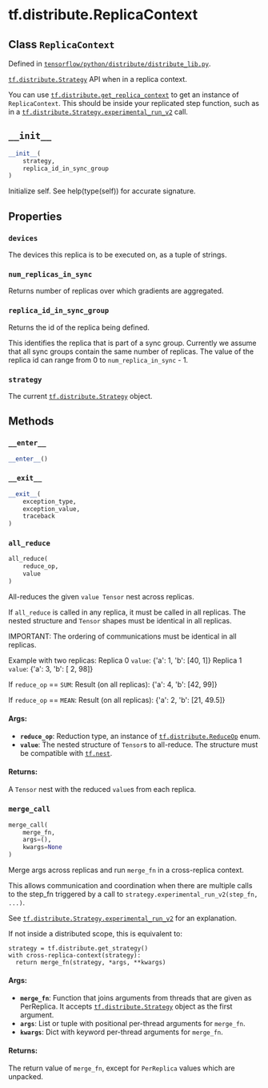 <div itemscope itemtype="http://developers.google.com/ReferenceObject">
<meta itemprop="name" content="tf.distribute.ReplicaContext" />
<meta itemprop="path" content="Stable" />
<meta itemprop="property" content="devices"/>
<meta itemprop="property" content="num_replicas_in_sync"/>
<meta itemprop="property" content="replica_id_in_sync_group"/>
<meta itemprop="property" content="strategy"/>
<meta itemprop="property" content="__enter__"/>
<meta itemprop="property" content="__exit__"/>
<meta itemprop="property" content="__init__"/>
<meta itemprop="property" content="all_reduce"/>
<meta itemprop="property" content="merge_call"/>
</div>

# tf.distribute.ReplicaContext

## Class `ReplicaContext`





Defined in [`tensorflow/python/distribute/distribute_lib.py`](/code/stable/tensorflow/python/distribute/distribute_lib.py).

<a href="../../tf/distribute/Strategy.md"><code>tf.distribute.Strategy</code></a> API when in a replica context.

You can use <a href="../../tf/distribute/get_replica_context.md"><code>tf.distribute.get_replica_context</code></a> to get an instance of
`ReplicaContext`. This should be inside your replicated step function, such
as in a <a href="../../tf/distribute/Strategy.md#experimental_run_v2"><code>tf.distribute.Strategy.experimental_run_v2</code></a> call.

<h2 id="__init__"><code>__init__</code></h2>

``` python
__init__(
    strategy,
    replica_id_in_sync_group
)
```

Initialize self.  See help(type(self)) for accurate signature.



## Properties

<h3 id="devices"><code>devices</code></h3>

The devices this replica is to be executed on, as a tuple of strings.

<h3 id="num_replicas_in_sync"><code>num_replicas_in_sync</code></h3>

Returns number of replicas over which gradients are aggregated.

<h3 id="replica_id_in_sync_group"><code>replica_id_in_sync_group</code></h3>

Returns the id of the replica being defined.

This identifies the replica that is part of a sync group. Currently we
assume that all sync groups contain the same number of replicas. The value
of the replica id can range from 0 to `num_replica_in_sync` - 1.

<h3 id="strategy"><code>strategy</code></h3>

The current <a href="../../tf/distribute/Strategy.md"><code>tf.distribute.Strategy</code></a> object.



## Methods

<h3 id="__enter__"><code>__enter__</code></h3>

``` python
__enter__()
```



<h3 id="__exit__"><code>__exit__</code></h3>

``` python
__exit__(
    exception_type,
    exception_value,
    traceback
)
```



<h3 id="all_reduce"><code>all_reduce</code></h3>

``` python
all_reduce(
    reduce_op,
    value
)
```

All-reduces the given `value Tensor` nest across replicas.

If `all_reduce` is called in any replica, it must be called in all replicas.
The nested structure and `Tensor` shapes must be identical in all replicas.

IMPORTANT: The ordering of communications must be identical in all replicas.

Example with two replicas:
  Replica 0 `value`: {'a': 1, 'b': [40, 1]}
  Replica 1 `value`: {'a': 3, 'b': [ 2, 98]}

  If `reduce_op` == `SUM`:
    Result (on all replicas): {'a': 4, 'b': [42, 99]}

  If `reduce_op` == `MEAN`:
    Result (on all replicas): {'a': 2, 'b': [21, 49.5]}

#### Args:

* <b>`reduce_op`</b>: Reduction type, an instance of <a href="../../tf/distribute/ReduceOp.md"><code>tf.distribute.ReduceOp</code></a> enum.
* <b>`value`</b>: The nested structure of `Tensor`s to all-reduce. The structure must
    be compatible with <a href="../../tf/nest.md"><code>tf.nest</code></a>.


#### Returns:

A `Tensor` nest with the reduced `value`s from each replica.

<h3 id="merge_call"><code>merge_call</code></h3>

``` python
merge_call(
    merge_fn,
    args=(),
    kwargs=None
)
```

Merge args across replicas and run `merge_fn` in a cross-replica context.

This allows communication and coordination when there are multiple calls
to the step_fn triggered by a call to
`strategy.experimental_run_v2(step_fn, ...)`.

See <a href="../../tf/distribute/Strategy.md#experimental_run_v2"><code>tf.distribute.Strategy.experimental_run_v2</code></a> for an
explanation.

If not inside a distributed scope, this is equivalent to:

```
strategy = tf.distribute.get_strategy()
with cross-replica-context(strategy):
  return merge_fn(strategy, *args, **kwargs)
```

#### Args:

* <b>`merge_fn`</b>: Function that joins arguments from threads that are given as
    PerReplica. It accepts <a href="../../tf/distribute/Strategy.md"><code>tf.distribute.Strategy</code></a> object as
    the first argument.
* <b>`args`</b>: List or tuple with positional per-thread arguments for `merge_fn`.
* <b>`kwargs`</b>: Dict with keyword per-thread arguments for `merge_fn`.


#### Returns:

The return value of `merge_fn`, except for `PerReplica` values which are
unpacked.



